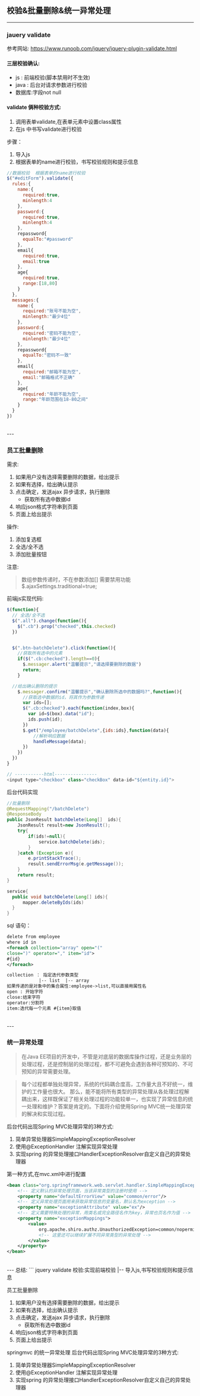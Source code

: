 ## 校验&批量删除&统一异常处理

---

### jauery validate
参考网站: https://www.runoob.com/jquery/jquery-plugin-validate.html

#### 三层校验确认:
* js : 前端校验(脚本禁用时不生效)
* java : 后台对请求参数进行校验
* 数据库:字段not null

#### validate 俩种校验方式:
1. 调用表单validate,在表单元素中设置class属性
2. 在js 中书写validate进行校验

步骤：
1. 导入js
2. 根据表单的name进行校验，书写校验规则和提示信息

```js
//数据校验  根据表单的name进行校验
$("#editForm").validate({
  rules:{
    name:{
      required:true,
      minlength:4
    },
    password:{
      required:true,
      minlength:4
    },
    repassword{
      equalTo:"#password"
    },
    email{
      required:true,
      email:true
    },
    age{
      required:true,
      range:[18,80]
    }  
  },
  messages:{
    name:{
      required:"账号不能为空",
      minlength:"最少4位"
    },
    password:{
      required:"密码不能为空",
      minlength:"最少4位"
    },
    repassword{
      equalTo:"密码不一致"
    },
    email{
      required:"邮箱不能为空",
      email:"邮箱格式不正确"
    },
    age{
      required:"年龄不能为空",
      range:"年龄范围在18-80之间"
    }  
  }
})
```


<br>
---

### 员工批量删除
需求:
1. 如果用户没有选择需要删除的数据，给出提示
2. 如果有选择，给出确认提示
3. 点击确定，发送ajax 异步请求，执行删除
    * 获取所有选中数据id
4. 响应json格式字符串到页面
5. 页面上给出提示

操作:
1. 添加复选框
2. 全选/全不选
3. 添加批量按钮


注意:
> 数组参数传递时，不在参数添加[]
需要禁用功能
$.ajaxSettings.traditional=true;


前端js实现代码:
```js
$(function){
  // 全选/全不选
  $(".all").change(function(){
    $(".cb").prop("checked",this.checked)
  })


  $(".btn-batchDelete").click(function(){
    //获取所有选中的元素
    if($(".cb:checked").length==0){
      $.messager.alert("温馨提示","请选择要删除的数据")
      return;
    }

  //给出确认删除的提示
    $.messager.confirm("温馨提示","确认删除所选中的数据吗?",function(){
      //获取选中数据的id，将其作为参数传递
      var ids=[];
      $(".cb:checked").each(function(index,box){
        var id=$(box).data("id");
        ids.push(id);
      })
      $.get("/employee/batchDelete",{ids:ids},function(data){
          //解析响应数据
          handleMessage(data);
      })
    })
  })
}

// -----------html----------------
<input type="checkbox" class="checkBox" data-id="${entity.id}">
```

后台代码实现

```java
//批量删除
@RequestMapping("/batchDelete")
@ResponseBody
public JsonResult batchDelete(Long[]  ids){
    JsonResult result=new JsonResult();
    try{
        if(ids!=null){
            service.batchDelete(ids);
        }
    }catch (Exception e){
        e.printStackTrace();
        result.sendErrorMsg(e.getMessage());
    }
    return result;
}

service{
  public void batchDelete(Long[] ids){
      mapper.deleteByIds(ids)
  }
}

```

sql 语句：
```xml
delete from employee
where id in
<foreach collection="array" open="("
close=")" operator="," item="id">
#{id}
</foreach>

collection ： 指定迭代参数类型
            |-- list  |-- array
如果传递的是对象中的集合属性:employee->list,可以直接用属性名
open : 开始字符
close:结束字符
operator:分割符
item:迭代每一个元素 #{item}取值
```

<br>
---

### 统一异常处理

>    在Java EE项目的开发中，不管是对底层的数据库操作过程，还是业务层的处理过程，还是控制层的处理过程，都不可避免会遇到各种可预知的、不可预知的异常需要处理。

> 每个过程都单独处理异常，系统的代码耦合度高，工作量大且不好统一，维护的工作量也很大。
那么，能不能将所有类型的异常处理从各处理过程解耦出来，这样既保证了相关处理过程的功能较单一，也实现了异常信息的统一处理和维护？答案是肯定的。下面将介绍使用Spring MVC统一处理异常的解决和实现过程。

后台代码出现Spring MVC处理异常的3种方式:
1. 简单异常处理器SimpleMappingExceptionResolver
2. 使用@ExceptionHandler 注解实现异常处理
3. 实现spring 的异常处理接口HandlerExceptionResolver自定义自己的异常处理器

第一种方式,在mvc.xml中进行配置
```xml
<bean class="org.springframework.web.servlet.handler.SimpleMappingExceptionResolver">
    <!-- 定义默认的异常处理页面，当该异常类型的注册时使用 -->
    <property name="defaultErrorView" value="common/error"/>
    <!-- 定义异常处理页面用来获取异常信息的变量名，默认名为exception -->
    <property name="exceptionAttribute" value="ex"/>
    <!-- 定义需要特殊处理的异常，用类名或完全路径名作为key，异常也页名作为值 -->
    <property name="exceptionMappings">
        <value>
            org.apache.shiro.authz.UnauthorizedException=common/nopermission
            <!-- 这里还可以继续扩展不同异常类型的异常处理 -->
        </value>
    </property>
</bean>
```

<br>
---
总结:
```
jquery validate 校验:实现前端校验
  |-- 导入js,书写校验规则和提示信息

员工批量删除
1. 如果用户没有选择需要删除的数据，给出提示
2. 如果有选择，给出确认提示
3. 点击确定，发送ajax 异步请求，执行删除
    * 获取所有选中数据id
4. 响应json格式字符串到页面
5. 页面上给出提示

springmvc 的统一异常处理
后台代码出现Spring MVC处理异常的3种方式:
1. 简单异常处理器SimpleMappingExceptionResolver
2. 使用@ExceptionHandler 注解实现异常处理
3. 实现spring 的异常处理接口HandlerExceptionResolver自定义自己的异常处理器


```
